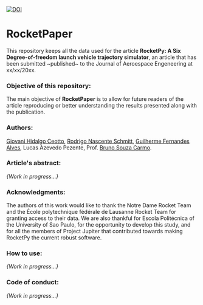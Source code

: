 [![DOI](https://zenodo.org/badge/DOI/10.5281/zenodo.4279967.svg)](https://doi.org/10.5281/zenodo.4279967)

# RocketPaper
This repository keeps all the data used for the article **RocketPy: A Six Degree-of-freedom launch vehicle trajectory simulator**, an article that has been submitted ~published~ to the Journal of Aeroespace Engeneering at xx/xx/20xx.

### Objective of this repository:
The main objective of **RocketPaper** is to allow for future readers of the article reproducing or better understanding the results presented along with the publication.

### Authors:
[Giovani Hidalgo Ceotto](https://orcid.org/0000-0002-1614-3028), 
[Rodrigo Nascente Schmitt](https://orcid.org/0000-0001-7047-1092), 
[Guilherme Fernandes Alves](https://orcid.org/0000-0003-3873-2699), 
Lucas Azevedo Pezente, 
Prof. [Bruno Souza Carmo](https://orcid.org/0000-0002-2486-7026).

### Article's abstract:
*{Work in progress...}*

### Acknowledgments:
The authors of this work would like to thank the Notre Dame Rocket Team and the École polytechnique fédérale de Lausanne Rocket Team for granting access to their data. We are also thankful for Escola Politécnica of the University of Sao Paulo, for the opportunity to develop this study, and for all the members of Project Jupiter that contributed towards making RocketPy the current robust software.

### How to use:
*{Work in progress...}*

### Code of conduct:
*{Work in progress...}*
